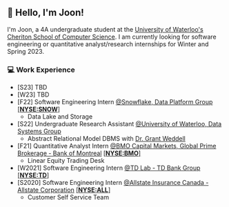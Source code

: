 ## 👋 Hello, I'm Joon!

I'm Joon, a 4A undergraduate student at the [University of Waterloo's Cheriton School of Computer Science](https://cs.uwaterloo.ca/). I am currently looking for software engineering or quantitative analyst/research internships for Winter and Spring 2023.

### 💻 Work Experience
- [S23] TBD
- [W23] TBD
- [F22] Software Engineering Intern [@Snowflake, Data Platform Group](https://www.snowflake.com/) [[**NYSE:SNOW**]](https://www.bloomberg.com/quote/SNOW:US)
  - Data Lake and Storage
- [S22] Undergraduate Research Assistant [@University of Waterloo, Data Systems Group](https://uwaterloo.ca/data-systems-group/)
  - Abstract Relational Model DBMS with [Dr. Grant Weddell](https://dblp.org/pid/81/5447.html)
- [F21] Quantitative Analyst Intern [@BMO Capital Markets, Global Prime Brokerage - Bank of Montreal](https://capitalmarkets.bmo.com/en/our-bankers/global-prime-brokerage/) [[**NYSE:BMO**]](https://www.bloomberg.com/quote/BMO:US)
  - Linear Equity Trading Desk
- [W2021] Software Engineering Intern [@TD Lab - TD Bank Group](http://tdlab.io/) [[**NYSE:TD**]](https://www.bloomberg.com/quote/TD:US)
- [S2020] Software Engineering Intern [@Allstate Insurance Canada - Allstate Corporation](https://www.allstate.ca/) [[**NYSE:ALL**]](https://www.bloomberg.com/quote/ALL:US)
  - Customer Self Service Team

<!--
**Joon7891/Joon7891** is a ✨ _special_ ✨ repository because its `README.md` (this file) appears on your GitHub profile.

Here are some ideas to get you started:

- 🔭 I’m currently working on ...
- 🌱 I’m currently learning ...
- 👯 I’m looking to collaborate on ...
- 🤔 I’m looking for help with ...
- 💬 Ask me about ...
- 📫 How to reach me: ...
- 😄 Pronouns: ...
- ⚡ Fun fact: ...
-->
